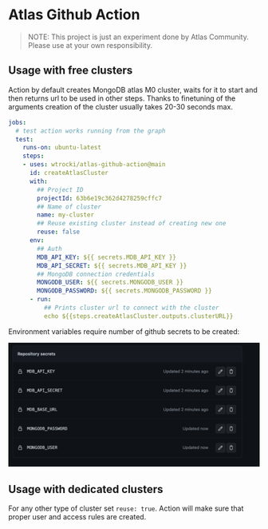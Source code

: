 # Atlas Github Action

> NOTE: This project is just an experiment done by Atlas Community. 
Please use at your own responsibility.

## Usage with free clusters

Action by default creates MongoDB atlas M0 cluster, waits for it to start and then returns url to be used in other steps.
Thanks to finetuning of the arguments creation of the cluster usually takes 20-30 seconds max. 

```yaml
jobs:
  # test action works running from the graph
  test:
    runs-on: ubuntu-latest
    steps:
    - uses: wtrocki/atlas-github-action@main
      id: createAtlasCluster
      with:
        ## Project ID
        projectId: 63b6e19c362d4278259cffc7
        ## Name of cluster
        name: my-cluster
        ## Reuse existing cluster instead of creating new one
        reuse: false
      env:
        ## Auth
        MDB_API_KEY: ${{ secrets.MDB_API_KEY }}
        MDB_API_SECRET: ${{ secrets.MDB_API_KEY }}
        ## MongoDB connection credentials
        MONGODB_USER: ${{ secrets.MONGODB_USER }}
        MONGODB_PASSWORD: ${{ secrets.MONGODB_PASSWORD }}
      - run: 
          ## Prints cluster url to connect with the cluster
          echo ${{steps.createAtlasCluster.outputs.clusterURL}}
```

Environment variables require number of github secrets to be created:

![./resources/secrets.png](./resources/secrets.png)

## Usage with dedicated clusters

For any other type of cluster set `reuse: true`. Action will make sure that proper user and access rules are created. 
 
